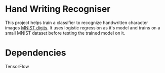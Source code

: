 # Hand Writing Recogniser


This project helps train a classifier to recognize handwritten character images [MNIST digits](http://yann.lecun.com/exdb/mnist/). It uses logistic regression as it's model and trains on a small MNIST dataset before testing the trained model on it. 


Dependencies
============

TensorFlow 


